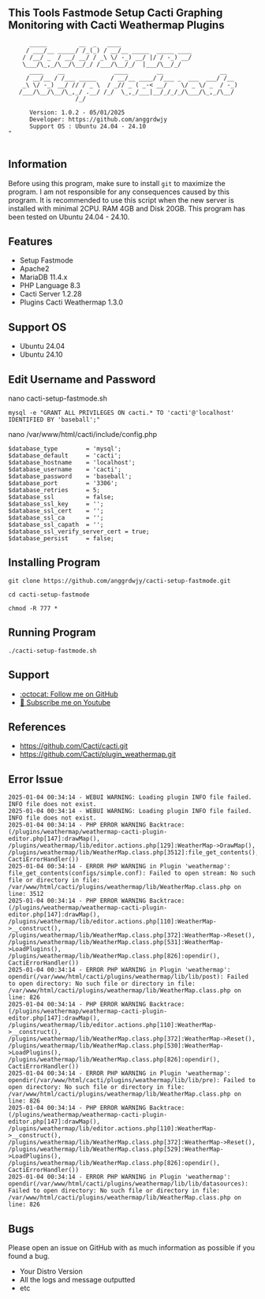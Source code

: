 ## This Tools Fastmode Setup Cacti Graphing Monitoring with Cacti Weathermap Plugins

```                                                                                                   
      _____         __  _   ____                                     
     / ___/__ _____/ /_(_) / __/__ _____  _____ ____                  
    / /__/ _  / __/ __/ / _\ \/ -_) __/ |/ / -_) __/                 
    \___/\_,_/\__/\__/_/ /___/\__/_/  |___/\__/_/                                          
      ____    __              ____        __                __       
     / __/__ / /___ _____    / __/__ ____/ /___ _  ___  ___/ /__       
    _\ \/ -_) __/ // / _ \  / _// _ ( _-< __/    \/ _ \/ _  / -_)    
   /___/\__/\__/\_,_/ .__/ /_/  \_,_/___|__/_/_/_/\___/\_,_/\__/     
                   /_/

      Version: 1.0.2 - 05/01/2025                            	        
      Developer: https://github.com/anggrdwjy              	            
      Support OS : Ubuntu 24.04 - 24.10                      	         "
                                                                                           
```

## Information

Before using this program, make sure to install `git` to maximize the program. I am not responsible for any consequences caused by this program. It is recommended to use this script when the new server is installed with minimal 2CPU. RAM 4GB and Disk 20GB. This program has been tested on Ubuntu 24.04 - 24.10.

## Features
* Setup Fastmode
* Apache2
* MariaDB 11.4.x
* PHP Language 8.3
* Cacti Server 1.2.28
* Plugins Cacti Weathermap 1.3.0

## Support OS
* Ubuntu 24.04
* Ubuntu 24.10

## Edit Username and Password

nano cacti-setup-fastmode.sh
```
mysql -e "GRANT ALL PRIVILEGES ON cacti.* TO 'cacti'@'localhost' IDENTIFIED BY 'baseball';"
```
nano /var/www/html/cacti/include/config.php
```
$database_type        = 'mysql';
$database_default     = 'cacti';
$database_hostname    = 'localhost';
$database_username    = 'cacti';
$database_password    = 'baseball';
$database_port        = '3306';
$database_retries     = 5;
$database_ssl         = false;
$database_ssl_key     = '';
$database_ssl_cert    = '';
$database_ssl_ca      = '';
$database_ssl_capath  = '';
$database_ssl_verify_server_cert = true;
$database_persist     = false;
```

## Installing Program
```
git clone https://github.com/anggrdwjy/cacti-setup-fastmode.git
```
```
cd cacti-setup-fastmode
```
```
chmod -R 777 *
```

## Running Program
```
./cacti-setup-fastmode.sh
```

## Support

* [:octocat: Follow me on GitHub](https://github.com/anggrdwjy)
* [🔔 Subscribe me on Youtube](https://www.youtube.com/@anggarda.wijaya)

## References

* https://github.com/Cacti/cacti.git
* https://github.com/Cacti/plugin_weathermap.git

## Error Issue
```
2025-01-04 00:34:14 - WEBUI WARNING: Loading plugin INFO file failed. INFO file does not exist.
2025-01-04 00:34:14 - WEBUI WARNING: Loading plugin INFO file failed. INFO file does not exist.
2025-01-04 00:34:14 - PHP ERROR WARNING Backtrace: (/plugins/weathermap/weathermap-cacti-plugin-editor.php[147]:drawMap(), /plugins/weathermap/lib/editor.actions.php[129]:WeatherMap->DrawMap(), /plugins/weathermap/lib/WeatherMap.class.php[3512]:file_get_contents(), CactiErrorHandler())
2025-01-04 00:34:14 - ERROR PHP WARNING in Plugin 'weathermap': file_get_contents(configs/simple.conf): Failed to open stream: No such file or directory in file: /var/www/html/cacti/plugins/weathermap/lib/WeatherMap.class.php on line: 3512
2025-01-04 00:34:14 - PHP ERROR WARNING Backtrace: (/plugins/weathermap/weathermap-cacti-plugin-editor.php[147]:drawMap(), /plugins/weathermap/lib/editor.actions.php[110]:WeatherMap->__construct(), /plugins/weathermap/lib/WeatherMap.class.php[372]:WeatherMap->Reset(), /plugins/weathermap/lib/WeatherMap.class.php[531]:WeatherMap->LoadPlugins(), /plugins/weathermap/lib/WeatherMap.class.php[826]:opendir(), CactiErrorHandler())
2025-01-04 00:34:14 - ERROR PHP WARNING in Plugin 'weathermap': opendir(/var/www/html/cacti/plugins/weathermap/lib/lib/post): Failed to open directory: No such file or directory in file: /var/www/html/cacti/plugins/weathermap/lib/WeatherMap.class.php on line: 826
2025-01-04 00:34:14 - PHP ERROR WARNING Backtrace: (/plugins/weathermap/weathermap-cacti-plugin-editor.php[147]:drawMap(), /plugins/weathermap/lib/editor.actions.php[110]:WeatherMap->__construct(), /plugins/weathermap/lib/WeatherMap.class.php[372]:WeatherMap->Reset(), /plugins/weathermap/lib/WeatherMap.class.php[530]:WeatherMap->LoadPlugins(), /plugins/weathermap/lib/WeatherMap.class.php[826]:opendir(), CactiErrorHandler())
2025-01-04 00:34:14 - ERROR PHP WARNING in Plugin 'weathermap': opendir(/var/www/html/cacti/plugins/weathermap/lib/lib/pre): Failed to open directory: No such file or directory in file: /var/www/html/cacti/plugins/weathermap/lib/WeatherMap.class.php on line: 826
2025-01-04 00:34:14 - PHP ERROR WARNING Backtrace: (/plugins/weathermap/weathermap-cacti-plugin-editor.php[147]:drawMap(), /plugins/weathermap/lib/editor.actions.php[110]:WeatherMap->__construct(), /plugins/weathermap/lib/WeatherMap.class.php[372]:WeatherMap->Reset(), /plugins/weathermap/lib/WeatherMap.class.php[529]:WeatherMap->LoadPlugins(), /plugins/weathermap/lib/WeatherMap.class.php[826]:opendir(), CactiErrorHandler())
2025-01-04 00:34:14 - ERROR PHP WARNING in Plugin 'weathermap': opendir(/var/www/html/cacti/plugins/weathermap/lib/lib/datasources): Failed to open directory: No such file or directory in file: /var/www/html/cacti/plugins/weathermap/lib/WeatherMap.class.php on line: 826
```

## Bugs

Please open an issue on GitHub with as much information as possible if you found a bug.
* Your Distro Version
* All the logs and message outputted
* etc
